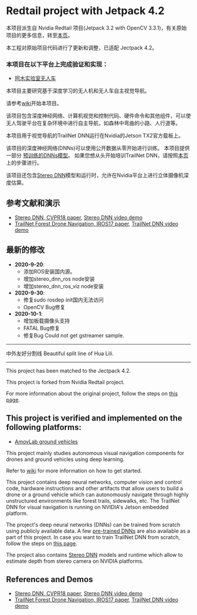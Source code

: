 # Redtail project with Jetpack 4.2

本项目派生自 Nvidia Redtail 项目(Jetpack 3.2 with OpenCV 3.3.1)，有关原始项目的更多信息，转至[本页](https://github.com/NVIDIA-AI-IOT/redtail)。

本工程对原始项目代码进行了更新和调整，已适配 Jectpack 4.2。

### 本项目在以下平台上完成验证和实现：

* [阿木实验室无人车](https://item.taobao.com/item.htm?spm=a312a.7700824.w5003-22617251033.7.7af0f907ub8Jgj&id=605161981364&scene=taobao_shop)

本项目主要研究基于深度学习的无人机和无人车自主视觉导航。

请参考[wiki](https://github.com/frozeneyefree/redtail/wiki)开始本项目。

该项目包含深度神经网络、计算机视觉和控制代码、硬件命令和其他组件，可以使无人驾驶平台在复杂环境中进行自主导航，如森林中弯曲的小路、人行道等。

本项目用于视觉导航的TrailNet DNN运行在Nvidia的Jetson TX2官方载板上。

该项目的深度神经网络(DNNs)可以使用公开数据从零开始进行训练。
本项目提供一部分 [预训练的DNNs模型](../master/models/pretrained/)。
如果您想从头开始培训TrailNet DNN，请按照[本页](../../wiki/Models)上的步骤进行。

该项目还包含[Stereo DNN](../master/stereoDNN/)模型和运行时，允许在Nvidia平台上进行立体摄像机深度估算。

## 参考文献和演示
* [Stereo DNN, CVPR18 paper](https://arxiv.org/abs/1803.09719), [Stereo DNN video demo](https://youtu.be/0FPQdVOYoAU)
* [TrailNet Forest Drone Navigation, IROS17 paper](https://arxiv.org/abs/1705.02550), [TrailNet DNN video demo](https://youtu.be/H7Ym3DMSGms)

## 最新的修改
* **2020-9-20**: 
  * 添加ROS安装国内源。
  * 增加stereo_dnn_ros node安装
  * 增加stereo_dnn_ros_viz node安装
* **2020-9-30**:
  * 修复sudo rosdep init国内无法访问
  * OpenCV Bug修复
* **2020-10-1**:
  * 增加板载摄像头支持
  * FATAL Bug修复
  * 修复Bug Could not get gstreamer sample.

***********************************************
中外友好分割线
Beautiful split line of Hua Lili.
***********************************************

This project has been matched to the Jectpack 4.2. 

This project is forked from Nvidia Redtail project.

For more information about the original project, follow the steps on [this page](https://github.com/NVIDIA-AI-IOT/redtail).

## This project is verified and implemented on the following platforms:

* [AmovLab ground vehicles](https://item.taobao.com/item.htm?spm=a312a.7700824.w5003-22617251033.7.7af0f907ub8Jgj&id=605161981364&scene=taobao_shop)

This project mainly studies autonomous visual navigation components for drones and ground vehicles using deep learning. 

Refer to [wiki](https://github.com/frozeneyefree/redtail/wiki) for more information on how to get started.

This project contains deep neural networks, computer vision and control code, hardware instructions and other artifacts that allow users to build a drone or a ground vehicle which can autonomously navigate through highly unstructured environments like forest trails, sidewalks, etc. 
The TrailNet DNN for visual navigation is running on NVIDIA's Jetson embedded platform.

The project's deep neural networks (DNNs) can be trained from scratch using publicly available data. A few [pre-trained DNNs](../master/models/pretrained/) are also available as a part of this project. In case you want to train TrailNet DNN from scratch, follow the steps on [this page](../../wiki/Models).

The project also contains [Stereo DNN](../master/stereoDNN/) models and runtime which allow to estimate depth from stereo camera on NVIDIA platforms.

## References and Demos
* [Stereo DNN, CVPR18 paper](https://arxiv.org/abs/1803.09719), [Stereo DNN video demo](https://youtu.be/0FPQdVOYoAU)
* [TrailNet Forest Drone Navigation, IROS17 paper](https://arxiv.org/abs/1705.02550), [TrailNet DNN video demo](https://youtu.be/H7Ym3DMSGms)
